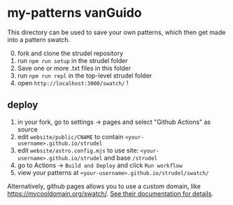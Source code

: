 # my-patterns vanGuido

This directory can be used to save your own patterns, which then get
made into a pattern swatch.

0. fork and clone the strudel repository
1. run `npm run setup` in the strudel folder
1. Save one or more .txt files in this folder
2. run `npm run repl` in the top-level strudel folder
3. open `http://localhost:3000/swatch/` !

## deploy

1. in your fork, go to settings -> pages and select "Github Actions" as source
2. edit `website/public/CNAME` to contain `<your-username>.github.io/strudel`
3. edit `website/astro.config.mjs` to use site: `<your-username>.github.io/strudel` and base `/strudel`
4. go to Actions -> `Build and Deploy` and click `Run workflow`
5. view your patterns at `<your-username>.github.io/strudel/swatch/`

Alternatively, github pages allows you to use a custom domain, like https://mycooldomain.org/swatch/. [See their documentation for details](https://docs.github.com/en/pages/configuring-a-custom-domain-for-your-github-pages-site).
